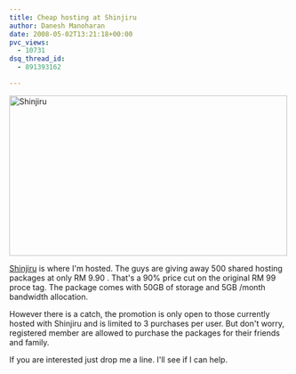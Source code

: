 ```yaml
---
title: Cheap hosting at Shinjiru
author: Danesh Manoharan
date: 2008-05-02T13:21:18+00:00
pvc_views:
  - 10731
dsq_thread_id:
  - 891393162

---
```

[<img loading="lazy" class="alignnone size-full wp-image-531" title="Shinjiru" src="/wp-content/uploads/2008/05/webhosting990_intl1.jpg" alt="Shinjiru" width="500" height="288" srcset="/wp-content/uploads/2008/05/webhosting990_intl1.jpg 502w, /wp-content/uploads/2008/05/webhosting990_intl1-300x173.jpg 300w" sizes="(max-width: 500px) 100vw, 500px" />][1]

[Shinjiru][2] is where I'm hosted. The guys are giving away 500 shared hosting packages at only RM 9.90 . That's a 90% price cut on the original RM 99 proce tag. The package comes with 50GB of storage and 5GB /month bandwidth allocation.

However there is a catch, the promotion is only open to those currently hosted with Shinjiru and is limited to 3 purchases per user. But don't worry, registered member are allowed to purchase the packages for their friends and family.

If you are interested just drop me a line. I'll see if I can help.

 [1]: /wp-content/uploads/2008/05/webhosting990_intl1.jpg
 [2]: http://www.shinjiru.com.my/promo/990hosting.htm